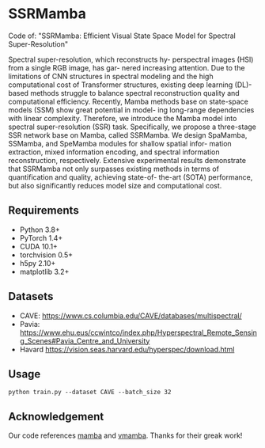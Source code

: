 # SSRMamba

Code of: "SSRMamba: Efficient Visual State Space Model for Spectral Super-Resolution"

Spectral super-resolution, which reconstructs hy-
perspectral images (HSI) from a single RGB image, has gar-
nered increasing attention. Due to the limitations of CNN
structures in spectral modeling and the high computational
cost of Transformer structures, existing deep learning (DL)-
based methods struggle to balance spectral reconstruction quality
and computational efficiency. Recently, Mamba methods base
on state-space models (SSM) show great potential in model-
ing long-range dependencies with linear complexity. Therefore,
we introduce the Mamba model into spectral super-resolution
(SSR) task. Specifically, we propose a three-stage SSR network
base on Mamba, called SSRMamba. We design SpaMamba,
SSMamba, and SpeMamba modules for shallow spatial infor-
mation extraction, mixed information encoding, and spectral
information reconstruction, respectively. Extensive experimental
results demonstrate that SSRMamba not only surpasses existing
methods in terms of quantification and quality, achieving state-of-
the-art (SOTA) performance, but also significantly reduces model
size and computational cost.  

## Requirements
- Python 3.8+
- PyTorch 1.4+
- CUDA 10.1+
- torchvision 0.5+
- h5py 2.10+
- matplotlib 3.2+

## Datasets
- CAVE: https://www.cs.columbia.edu/CAVE/databases/multispectral/
- Pavia: https://www.ehu.eus/ccwintco/index.php/Hyperspectral_Remote_Sensing_Scenes#Pavia_Centre_and_University
- Havard https://vision.seas.harvard.edu/hyperspec/download.html
## Usage
```
python train.py --dataset CAVE --batch_size 32 
```

## Acknowledgement
Our code references [mamba](https://github.com/mamba-org/mamba) and [vmamba](https://github.com/MzeroMiko/VMamba). Thanks for their greak work!
